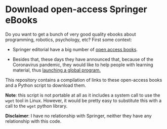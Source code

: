 # Download open-access Springer eBooks
Do you want to get a bunch of very good quality ebooks about programming, robotics, psychology, etc? 
First some context:

* Springer editorial have a big number of [open access books](https://www.springeropen.com/books).

* Besides that, these days they have announced that, because of the Coronavirus pandemic, they would like to help people with learning material, thus [launching a global program.](https://www.springernature.com/gp/librarians/news-events/all-news-articles/industry-news-initiatives/free-access-to-textbooks-for-institutions-affected-by-coronaviru/17855960)

This repository contains a compilation of links to these open-access books and a Python script to download them.

**Note**: this script is not portable at all as it includes a system call to use the ```wget``` tool in Linux. However, it would be pretty easy to substitute this with a call to the ```wget``` python library.

**Disclaimer**: I have no relationship with Springer, neither they have any relationship with this code.